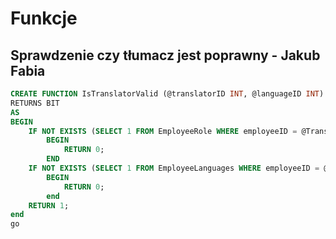 # Funkcje

## Sprawdzenie czy tłumacz jest poprawny - Jakub Fabia

```sql
CREATE FUNCTION IsTranslatorValid (@translatorID INT, @languageID INT)
RETURNS BIT
AS
BEGIN
    IF NOT EXISTS (SELECT 1 FROM EmployeeRole WHERE employeeID = @TranslatorID AND roleID = 11)
        BEGIN
            RETURN 0;
        END
    IF NOT EXISTS (SELECT 1 FROM EmployeeLanguages WHERE employeeID = @TranslatorID AND languageID = @languageID)
        BEGIN
            RETURN 0;
        end
    RETURN 1;
end
go
```